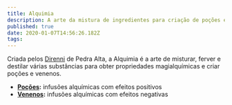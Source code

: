 ```yaml
---
title: Alquimia
description: A arte da mistura de ingredientes para criação de poções e venenos
published: true
date: 2020-01-07T14:56:26.182Z
tags: 
---
```


Criada pelos [Direnni](https://pt.uesp.net/wiki/Lore:De_Rerum_Dirennis) de Pedra Alta, a Alquimia é a arte de misturar, ferver e destilar várias substâncias para obter propriedades magialquímicas e criar poções e venenos.

- **[Poções](/regras/alquimia/pocoes):** infusões alquímicas com efeitos positivos
- **[Venenos](/regras/alquimia/pocoes):** infusões alquímicas com efeitos negativas